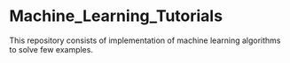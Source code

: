 # Machine_Learning_Tutorials
This repository consists of implementation of machine learning algorithms to solve few examples.
